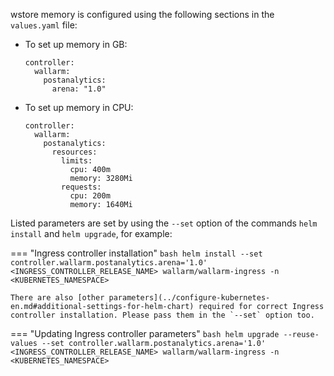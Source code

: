 wstore memory is configured using the following sections in the `values.yaml` file:

* To set up memory in GB:
    ```
    controller:
      wallarm:
        postanalytics:
          arena: "1.0"
    ```

* To set up memory in CPU:
    ```
    controller:
      wallarm:
        postanalytics:
          resources:
            limits:
              cpu: 400m
              memory: 3280Mi
            requests:
              cpu: 200m
              memory: 1640Mi
    ```

Listed parameters are set by using the `--set` option of the commands `helm install` and `helm upgrade`, for example:

=== "Ingress controller installation"
    ```bash
    helm install --set controller.wallarm.postanalytics.arena='1.0' <INGRESS_CONTROLLER_RELEASE_NAME> wallarm/wallarm-ingress -n <KUBERNETES_NAMESPACE>
    ```

    There are also [other parameters](../configure-kubernetes-en.md#additional-settings-for-helm-chart) required for correct Ingress controller installation. Please pass them in the `--set` option too.
=== "Updating Ingress controller parameters"
    ```bash
    helm upgrade --reuse-values --set controller.wallarm.postanalytics.arena='1.0' <INGRESS_CONTROLLER_RELEASE_NAME> wallarm/wallarm-ingress -n <KUBERNETES_NAMESPACE>
    ```
